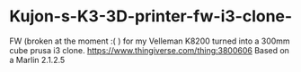 # Kujon-s-K3-3D-printer-fw-i3-clone-
FW (broken at the moment :( ) for my Velleman K8200 turned into a 300mm cube prusa i3 clone. https://www.thingiverse.com/thing:3800606
Based on a Marlin 2.1.2.5
